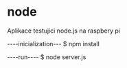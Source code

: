 node
====

Aplikace testujici node.js na raspbery pi

----inicialization---
$ npm install


----run----
$ node server.js